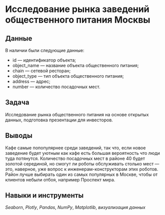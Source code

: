 # Исследование рынка заведений общественного питания Москвы


## Данные

В наличии были следующие данные:

- id — идентификатор объекта;
- object_name — название объекта общественного питания;
- chain — сетевой ресторан;
- object_type — тип объекта общественного питания;
- address — адрес;
- number — количество посадочных мест.

## Задача

Исследование рынка общественного питания на основе открытых данных, подготовка презентации для инвесторов.  

## Выводы

Кафе самые попопулярнее среди заведений, так что, если новое заведение будет уютным как кафе есть большая вероятность что люди туда потянутся. Количество посадочных мест в районе 40 будет золотой серединой, но смогут ли роботы обслуживать столько мест — это, наверное, уже вопрос к инженерам-конструкторам этих роботов. Район лучше выбирать один из самых популярных в Москве, чтобы от клиентов небыли отбоя, например Проспект мира.

## Навыки и инструменты
*Seaborn*, *Plotly*, *Pandas*, *NumPy*, *Matplotlib*, *визуализация данных*
